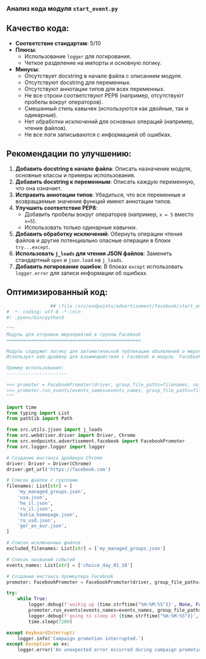 ### **Анализ кода модуля `start_event.py`**

## Качество кода:

- **Соответствие стандартам**: 5/10
- **Плюсы**:
  - Использование `logger` для логирования.
  - Четкое разделение на импорты и основную логику.
- **Минусы**:
  - Отсутствует docstring в начале файла с описанием модуля.
  - Отсутствуют docstring для переменных.
  - Отсутствуют аннотации типов для всех переменных.
  - Не все строки соответствуют PEP8 (например, отсутствуют пробелы вокруг операторов).
  - Смешанный стиль кавычек (используются как двойные, так и одинарные).
  - Нет обработки исключений для основных операций (например, чтение файлов).
  - Не все логи записываются с информацией об ошибках.

## Рекомендации по улучшению:

1.  **Добавить docstring в начало файла**: Описать назначение модуля, основные классы и примеры использования.
2.  **Добавить docstring к переменным**: Описать каждую переменную, что она означает.
3.  **Исправить аннотации типов**: Убедиться, что все переменные и возвращаемые значения функций имеют аннотации типов.
4.  **Улучшить соответствие PEP8**:
    *   Добавить пробелы вокруг операторов (например, `x = 5` вместо `x=5`).
    *   Использовать только одинарные кавычки.
5.  **Добавить обработку исключений**: Обернуть операции чтения файлов и другие потенциально опасные операции в блоки `try...except`.
6.  **Использовать `j_loads` для чтения JSON файлов**: Заменить стандартный `open` и `json.load` на `j_loads`.
7.  **Добавить логирование ошибок**: В блоках `except` использовать `logger.error` для записи информации об ошибках.

## Оптимизированный код:

```python
                ## \file /src/endpoints/advertisement/facebook/start_event.py
# -*- coding: utf-8 -*-\n\n
#! .pyenv/bin/python3

"""
Модуль для отправки мероприятий в группы Facebook
=================================================

Модуль содержит логику для автоматической публикации объявлений о мероприятиях в группах Facebook.
Использует веб-драйвер для взаимодействия с Facebook и модуль `FacebookPromoter` для управления процессом публикации.

Пример использования:
----------------------

>>> promoter = FacebookPromoter(driver, group_file_paths=filenames, no_video=True)
>>> promoter.run_events(events_names=events_names, group_file_paths=filenames)
"""

import time
from typing import List
from pathlib import Path

from src.utils.jjson import j_loads
from src.webdriver.driver import Driver, Chrome
from src.endpoints.advertisement.facebook import FacebookPromoter
from src.logger.logger import logger

# Создание инстанса драйвера Chrome
driver: Driver = Driver(Chrome)
driver.get_url('https://facebook.com')

# Список файлов с группами
filenames: List[str] = [
    'my_managed_groups.json',
    'usa.json',
    'he_il.json',
    'ru_il.json',
    'katia_homepage.json',
    'ru_usd.json',
    'ger_en_eur.json',
]

# Список исключенных файлов
excluded_filenames: List[str] = ['my_managed_groups.json']

# Список названий событий
events_names: List[str] = ['choice_day_01_10']

# Создание инстанса промоутера Facebook
promoter: FacebookPromoter = FacebookPromoter(driver, group_file_paths=filenames, no_video=True)

try:
    while True:
        logger.debug(f'waikig up {time.strftime("%H:%M:%S")}', None, False)
        promoter.run_events(events_names=events_names, group_file_paths=filenames)
        logger.debug(f'going to sleep at {time.strftime("%H:%M:%S")}', None, False)
        time.sleep(7200)

except KeyboardInterrupt:
    logger.info('Campaign promotion interrupted.')
except Exception as ex:
    logger.error('An unexpected error occurred during campaign promotion.', ex, exc_info=True)